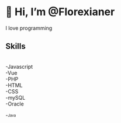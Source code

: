 <h1>👋 Hi, I’m @Florexianer</h1>
I love programming
<h2>Skills</h2>
<br>
-Javascript<br>
-Vue<br>
-PHP<br>
-HTML<br>
-CSS<br>
-mySQL<br>
-Oracle<br>

-<sub><sup>Java</sup></sub>
